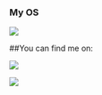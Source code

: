 ### My OS
[![](https://img.shields.io/badge/Artix-Linux%20OS-blue?style=for-the-badge&logo=artixlinux)](https://artixlinux.org/)

##You can find me on:

[![](https://img.shields.io/badge/Twitter-social-blue?style=social&logo=twitter)](https://twitter.com/ayacoronachan)

[![](https://img.shields.io/badge/Mastodon-social-blue?style=social&logo=mastodon)](https://mstdn.social/@ayaneechan)

<!--
**ayaneechan/ayaneechan** is a ✨ _special_ ✨ repository because its `README.md` (this file) appears on your GitHub profile.

Here are some ideas to get you started:

- [] I’m currently working on Artix intallation guides 
- 🌱 I’m currently learning ...
- 👯 I’m looking to collaborate on ...
- [] I’m looking for help with my projects
- 💬 Ask me about ...
- 📫 How to reach me: 

- 😄 Pronouns: ...
- ⚡ Fun fact: ...
-->

